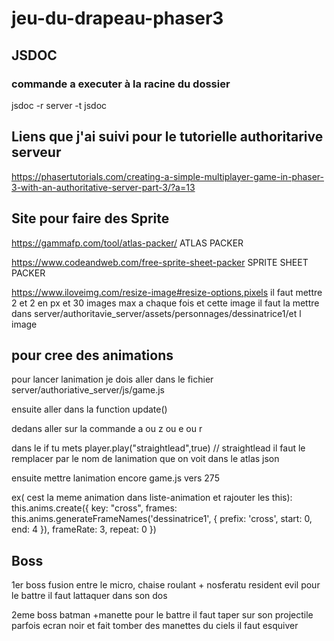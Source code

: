 # jeu-du-drapeau-phaser3

## JSDOC
### commande a executer à la racine du dossier
jsdoc -r server -t jsdoc

## Liens que j'ai suivi pour le tutorielle authoritarive serveur
https://phasertutorials.com/creating-a-simple-multiplayer-game-in-phaser-3-with-an-authoritative-server-part-3/?a=13

## Site pour faire des Sprite
https://gammafp.com/tool/atlas-packer/ ATLAS PACKER

https://www.codeandweb.com/free-sprite-sheet-packer SPRITE SHEET PACKER


https://www.iloveimg.com/resize-image#resize-options,pixels
il faut mettre 2 et 2 en px  et 30 images max a chaque fois
et cette image il faut la mettre dans server/authoritavie_server/assets/personnages/dessinatrice1/et l image


## pour cree des animations


pour lancer lanimation je dois aller dans le fichier 
server/authoriative_server/js/game.js

ensuite aller dans la function update()

dedans aller sur la commande a ou z ou e ou r

dans le if tu mets 
player.play("straightlead",true) // straightlead il faut le remplacer par le nom de lanimation que on voit dans le atlas json


ensuite mettre lanimation encore game.js
vers  275 

ex( cest la meme animation dans liste-animation et rajouter les this):
this.anims.create({
        key: "cross",
        frames: this.anims.generateFrameNames('dessinatrice1', { prefix: 'cross', start: 0, end: 4 }),
        frameRate: 3, 
        repeat: 0
      })




## Boss
1er boss fusion entre le micro, chaise roulant + nosferatu resident evil 
pour le battre il faut lattaquer dans son dos

2eme boss
batman +manette
pour le battre il faut taper sur son projectile
parfois ecran noir et fait tomber des manettes du ciels il faut esquiver
